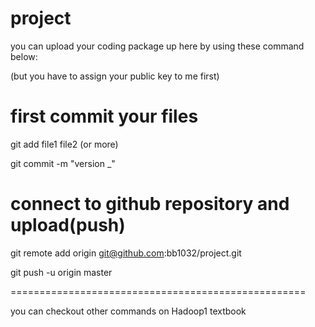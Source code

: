 # project

you can upload your coding package up here
by using these command below:

(but you have to assign your public key to me first)

# first commit your files

git add file1 file2 (or more)

git commit -m "version _"

# connect to github repository and upload(push)

git remote add origin git@github.com:bb1032/project.git

git push -u origin master


===================================================

you can checkout other commands on Hadoop1 textbook
